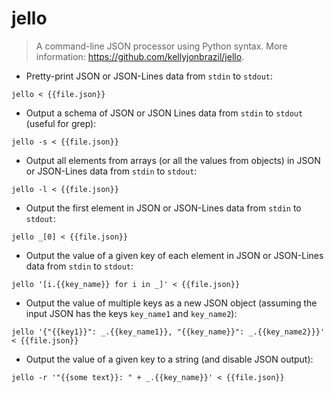 # jello

> A command-line JSON processor using Python syntax.
> More information: <https://github.com/kellyjonbrazil/jello>.

- Pretty-print JSON or JSON-Lines data from `stdin` to `stdout`:

`jello < {{file.json}}`

- Output a schema of JSON or JSON Lines data from `stdin` to `stdout` (useful for grep):

`jello -s < {{file.json}}`

- Output all elements from arrays (or all the values from objects) in JSON or JSON-Lines data from `stdin` to `stdout`:

`jello -l < {{file.json}}`

- Output the first element in JSON or JSON-Lines data from `stdin` to `stdout`:

`jello _[0] < {{file.json}}`

- Output the value of a given key of each element in JSON or JSON-Lines data from `stdin` to `stdout`:

`jello '[i.{{key_name}} for i in _]' < {{file.json}}`

- Output the value of multiple keys as a new JSON object (assuming the input JSON has the keys `key_name1` and `key_name2`):

`jello '{"{{key1}}": _.{{key_name1}}, "{{key_name}}": _.{{key_name2}}}' < {{file.json}}`

- Output the value of a given key to a string (and disable JSON output):

`jello -r '"{{some text}}: " + _.{{key_name}}' < {{file.json}}`
